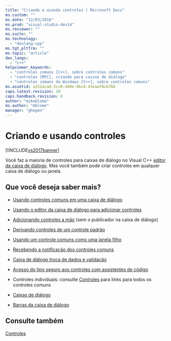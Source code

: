 ```yaml
---
title: "Criando e usando controles | Microsoft Docs"
ms.custom: ""
ms.date: "12/03/2016"
ms.prod: "visual-studio-dev14"
ms.reviewer: ""
ms.suite: ""
ms.technology: 
  - "devlang-cpp"
ms.tgt_pltfrm: ""
ms.topic: "article"
dev_langs: 
  - "C++"
helpviewer_keywords: 
  - "controles comuns [C++], sobre controles comuns"
  - "controles [MFC], criando para caixas de diálogo"
  - "controles comuns do Windows [C++], sobre controles comuns"
ms.assetid: a252acad-3cc0-440e-bbc6-43eaaf8cb7bb
caps.latest.revision: 10
caps.handback.revision: 6
author: "mikeblome"
ms.author: "mblome"
manager: "ghogen"
---
```

# Criando e usando controles
[!INCLUDE[vs2017banner](../assembler/inline/includes/vs2017banner.md)]

Você faz a maioria de controles para caixas de diálogo no Visual C\+\+ [editor da caixa de diálogo](../mfc/dialog-editor.md).  Mas você também pode criar controles em qualquer caixa de diálogo ou janela.  
  
## Que você deseja saber mais?  
  
-   [Usando controles comuns em uma caixa de diálogo](../mfc/using-common-controls-in-a-dialog-box.md)  
  
-   [Usando o editor da caixa de diálogo para adicionar controles](../mfc/using-the-dialog-editor-to-add-controls.md)  
  
-   [Adicionando controles a mão](../mfc/adding-controls-by-hand.md) \(sem o publicador na caixa de diálogo\)  
  
-   [Derivando controles de um controle padrão](../mfc/deriving-controls-from-a-standard-control.md)  
  
-   [Usando um controle comuns como uma janela filho](../mfc/using-a-common-control-as-a-child-window.md)  
  
-   [Recebendo a notificação dos controles comuns](../Topic/Receiving%20Notification%20from%20Common%20Controls.md)  
  
-   [Caixa de diálogo troca de dados e validação](../mfc/dialog-data-exchange-and-validation.md)  
  
-   [Acesso do tipo seguro aos controles com assistentes de código](../mfc/type-safe-access-to-controls-with-code-wizards.md)  
  
-   Controles individuais: consulte [Controles](../mfc/controls-mfc.md) para links para todos os controles comuns  
  
-   [Caixas de diálogo](../mfc/dialog-boxes.md)  
  
-   [Barras da caixa de diálogo](../mfc/dialog-bars.md)  
  
## Consulte também  
 [Controles](../mfc/controls-mfc.md)